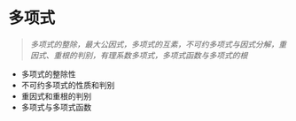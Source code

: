 # 多项式

>*多项式的整除，最大公因式，多项式的互素，不可约多项式与因式分解，重因式、重根的判别，有理系数多项式，多项式函数与多项式的根*
- 多项式的整除性
- 不可约多项式的性质和判别
- 重因式和重根的判别
- 多项式与多项式函数
  
  
